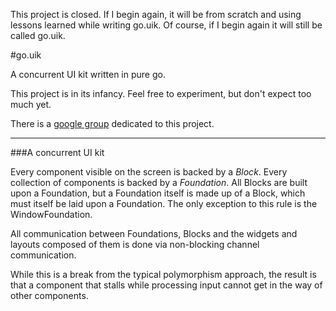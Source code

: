 This project is closed. If I begin again, it will be from scratch and using lessons learned while writing go.uik. Of course, if I begin again it will still be called go.uik.

#go.uik

A concurrent UI kit written in pure go.

This project is in its infancy. Feel free to experiment, but don't expect too much yet.

There is a [google group](https://groups.google.com/forum/?fromgroups#!forum/go-uik) dedicated to this project.

* * *

###A concurrent UI kit

Every component visible on the screen is backed by a *Block*. Every collection of components is backed by a *Foundation*. All Blocks are built upon a Foundation, but a Foundation itself is made up of a Block, which must itself be laid upon a Foundation. The only exception to this rule is the WindowFoundation.

All communication between Foundations, Blocks and the widgets and layouts composed of them is done via non-blocking channel communication.

While this is a break from the typical polymorphism approach, the result is that a component that stalls while processing input cannot get in the way of other components.

